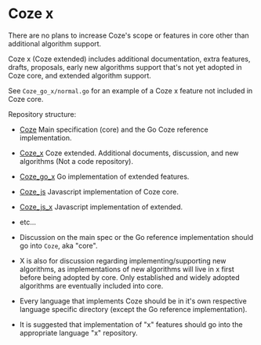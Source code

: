 # Coze x

There are no plans to increase Coze's scope or features in core other than
additional algorithm support.

Coze x (Coze extended) includes additional documentation, extra features,
drafts, proposals, early new algorithms support that's not yet adopted in Coze
core, and extended algorithm support.  

See `Coze_go_x/normal.go` for an example of a Coze x feature not included in
Coze core.  

Repository structure:
- [Coze][Coze]              Main specification (core) and the Go Coze reference implementation.  
- [Coze_x][Coze_x]          Coze extended. Additional documents, discussion, and new algorithms (Not a code repository).
- [Coze_go_x][Coze_go_x]    Go implementation of extended features.
- [Coze_js][Coze_js]        Javascript implementation of Coze core.
- [Coze_js_x][Coze_js_x]    Javascript implementation of extended.
- etc...


- Discussion on the main spec or the Go reference implementation should go into
  `Coze`, aka "core".  
- X is also for discussion regarding implementing/supporting new algorithms, as
  implementations of new algorithms will live in x first before being adopted by
  core.  Only established and widely adopted algorithms are eventually included
  into core.  
- Every language that implements Coze should be in it's own respective language
  specific directory (except the Go reference implementation).
- It is suggested that implementation of "x" features should go into the
  appropriate language "x" repository.  



[Coze]:      https://github.com/Cyphrme/Coze
[Coze_x]:    https://github.com/Cyphrme/Coze_x
[Coze_go_x]: https://github.com/Cyphrme/Coze_go_x
[Coze_js]:   https://github.com/Cyphrme/Coze_js
[Coze_js_x]: https://github.com/Cyphrme/Coze_js

